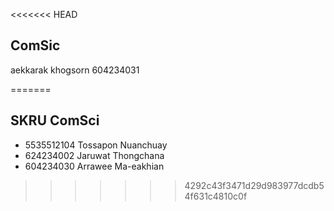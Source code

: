 <<<<<<< HEAD
## ComSic

aekkarak khogsorn 604234031

=======
## SKRU ComSci

- 5535512104 Tossapon Nuanchuay
- 624234002 Jaruwat Thongchana
- 604234030 Arrawee Ma-eakhian
>>>>>>> 4292c43f3471d29d983977dcdb54f631c4810c0f
